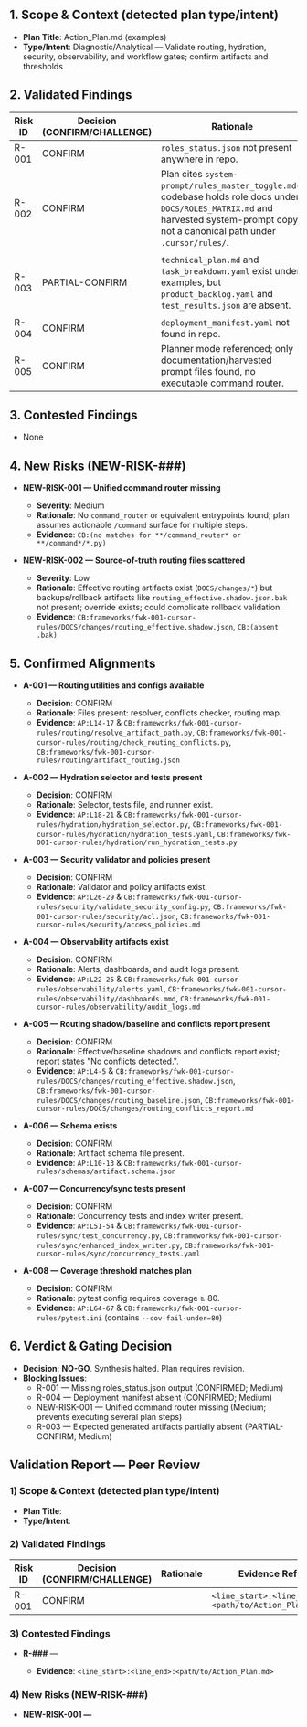 ## 1. Scope & Context (detected plan type/intent)
- **Plan Title**: Action_Plan.md (examples)
- **Type/Intent**: Diagnostic/Analytical — Validate routing, hydration, security, observability, and workflow gates; confirm artifacts and thresholds

## 2. Validated Findings
| Risk ID | Decision (CONFIRM/CHALLENGE) | Rationale | Evidence Ref (Plan + Codebase) |
|---|---|---|---|
| R-001 | CONFIRM | `roles_status.json` not present anywhere in repo. | `AP:L6-9` & `CB:(absent)` |
| R-002 | CONFIRM | Plan cites `system-prompt/rules_master_toggle.mdc`; codebase holds role docs under `DOCS/ROLES_MATRIX.md` and harvested system-prompt copy, not a canonical path under `.cursor/rules/`. | `AP:L4-5` & `CB:frameworks/fwk-001-cursor-rules/DOCS/ROLES_MATRIX.md`, `CB:.../system-prompt/rules_master_toggle.mdc` |
| R-003 | PARTIAL-CONFIRM | `technical_plan.md` and `task_breakdown.yaml` exist under examples, but `product_backlog.yaml` and `test_results.json` are absent. | `AP:L31-37` & `CB:frameworks/fwk-001-cursor-rules/examples/technical_plan.md`, `CB:frameworks/fwk-001-cursor-rules/examples/task_breakdown.yaml`, `CB:(absent: product_backlog.yaml, test_results.json)` |
| R-004 | CONFIRM | `deployment_manifest.yaml` not found in repo. | `AP:L39-42` & `CB:(absent)` |
| R-005 | CONFIRM | Planner mode referenced; only documentation/harvested prompt files found, no executable command router. | `AP:L72-75` & `CB:.../system-prompt/OPTIONAL/planner_moderator_ai.mdc` (docs), `CB:(no command router)` |

## 3. Contested Findings
- None

## 4. New Risks (NEW-RISK-###)
- **NEW-RISK-001 — Unified command router missing**
  - **Severity**: Medium
  - **Rationale**: No `command_router` or equivalent entrypoints found; plan assumes actionable `/command` surface for multiple steps.
  - **Evidence**: `CB:(no matches for **/command_router* or **/command*/*.py)`

- **NEW-RISK-002 — Source-of-truth routing files scattered**
  - **Severity**: Low
  - **Rationale**: Effective routing artifacts exist (`DOCS/changes/*`) but backups/rollback artifacts like `routing_effective.shadow.json.bak` not present; override exists; could complicate rollback validation.
  - **Evidence**: `CB:frameworks/fwk-001-cursor-rules/DOCS/changes/routing_effective.shadow.json`, `CB:(absent .bak)`

## 5. Confirmed Alignments
- **A-001 — Routing utilities and configs available**
  - **Decision**: CONFIRM
  - **Rationale**: Files present: resolver, conflicts checker, routing map.
  - **Evidence**: `AP:L14-17` & `CB:frameworks/fwk-001-cursor-rules/routing/resolve_artifact_path.py`, `CB:frameworks/fwk-001-cursor-rules/routing/check_routing_conflicts.py`, `CB:frameworks/fwk-001-cursor-rules/routing/artifact_routing.json`

- **A-002 — Hydration selector and tests present**
  - **Decision**: CONFIRM
  - **Rationale**: Selector, tests file, and runner exist.
  - **Evidence**: `AP:L18-21` & `CB:frameworks/fwk-001-cursor-rules/hydration/hydration_selector.py`, `CB:frameworks/fwk-001-cursor-rules/hydration/hydration_tests.yaml`, `CB:frameworks/fwk-001-cursor-rules/hydration/run_hydration_tests.py`

- **A-003 — Security validator and policies present**
  - **Decision**: CONFIRM
  - **Rationale**: Validator and policy artifacts exist.
  - **Evidence**: `AP:L26-29` & `CB:frameworks/fwk-001-cursor-rules/security/validate_security_config.py`, `CB:frameworks/fwk-001-cursor-rules/security/acl.json`, `CB:frameworks/fwk-001-cursor-rules/security/access_policies.md`

- **A-004 — Observability artifacts exist**
  - **Decision**: CONFIRM
  - **Rationale**: Alerts, dashboards, and audit logs present.
  - **Evidence**: `AP:L22-25` & `CB:frameworks/fwk-001-cursor-rules/observability/alerts.yaml`, `CB:frameworks/fwk-001-cursor-rules/observability/dashboards.mmd`, `CB:frameworks/fwk-001-cursor-rules/observability/audit_logs.md`

- **A-005 — Routing shadow/baseline and conflicts report present**
  - **Decision**: CONFIRM
  - **Rationale**: Effective/baseline shadows and conflicts report exist; report states "No conflicts detected.".
  - **Evidence**: `AP:L4-5` & `CB:frameworks/fwk-001-cursor-rules/DOCS/changes/routing_effective.shadow.json`, `CB:frameworks/fwk-001-cursor-rules/DOCS/changes/routing_baseline.json`, `CB:frameworks/fwk-001-cursor-rules/DOCS/changes/routing_conflicts_report.md`

- **A-006 — Schema exists**
  - **Decision**: CONFIRM
  - **Rationale**: Artifact schema file present.
  - **Evidence**: `AP:L10-13` & `CB:frameworks/fwk-001-cursor-rules/schemas/artifact.schema.json`

- **A-007 — Concurrency/sync tests present**
  - **Decision**: CONFIRM
  - **Rationale**: Concurrency tests and index writer present.
  - **Evidence**: `AP:L51-54` & `CB:frameworks/fwk-001-cursor-rules/sync/test_concurrency.py`, `CB:frameworks/fwk-001-cursor-rules/sync/enhanced_index_writer.py`, `CB:frameworks/fwk-001-cursor-rules/sync/concurrency_tests.yaml`

- **A-008 — Coverage threshold matches plan**
  - **Decision**: CONFIRM
  - **Rationale**: pytest config requires coverage ≥ 80.
  - **Evidence**: `AP:L64-67` & `CB:frameworks/fwk-001-cursor-rules/pytest.ini` (contains `--cov-fail-under=80`)

## 6. Verdict & Gating Decision
- **Decision**: **NO-GO**. Synthesis halted. Plan requires revision.
- **Blocking Issues**:
  - R-001 — Missing roles_status.json output (CONFIRMED; Medium)
  - R-004 — Deployment manifest absent (CONFIRMED; Medium)
  - NEW-RISK-001 — Unified command router missing (Medium; prevents executing several plan steps)
  - R-003 — Expected generated artifacts partially absent (PARTIAL-CONFIRM; Medium)

<!-- Reporting Rules: Do not delete contested risks. Label new risks as NEW-RISK-###. Use precise evidence refs. -->
## Validation Report — Peer Review

### 1) Scope & Context (detected plan type/intent)
- **Plan Title**: 
- **Type/Intent**: 

### 2) Validated Findings
| Risk ID | Decision (CONFIRM/CHALLENGE) | Rationale | Evidence Ref |
|---|---|---|---|
| R-001 | CONFIRM |  | ```<line_start>:<line_end>:<path/to/Action_Plan.md>``` |

### 3) Contested Findings
- **R-###** — <Why contested>
  - **Evidence**: ```<line_start>:<line_end>:<path/to/Action_Plan.md>```

### 4) New Risks (NEW-RISK-###)
- **NEW-RISK-001 — <Title>**
  - **Severity**: High | Medium | Low
  - **Rationale**: 
  - **Evidence**: ```<line_start>:<line_end>:<path/to/Action_Plan.md>```

### 5) Coverage Summary
- Validated: 
- Not applicable: 

### 6) Verdict
- Risk report largely validated with minor contests.

<!-- Rules: Do not delete contested risks. Label new risks as NEW-RISK-###. Use precise evidence refs. -->

